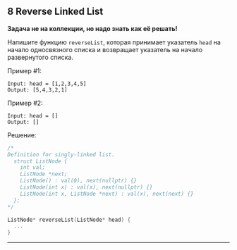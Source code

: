 ## 8 Reverse Linked List

**Задача не на коллекции, но надо знать как её решать!**

Напишите функцию `reverseList`, которая принимает указатель `head` на начало односвязного списка и возвращает указатель на начало развернутого списка.

Пример #1:

```
Input: head = [1,2,3,4,5]
Output: [5,4,3,2,1]
```

Пример #2:

```
Input: head = []
Output: []
```

Решение:

```C++
/*
Definition for singly-linked list.
  struct ListNode {
    int val;
    ListNode *next;
    ListNode() : val(0), next(nullptr) {}
    ListNode(int x) : val(x), next(nullptr) {}
    ListNode(int x, ListNode *next) : val(x), next(next) {}
  };
*/

ListNode* reverseList(ListNode* head) {
  ...
}
```
---